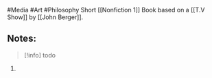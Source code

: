#Media #Art #Philosophy 
Short [[Nonfiction 1]] Book based on a [[T.V Show]] by [[John Berger]].
## Notes:
> [!info] todo
1. 
